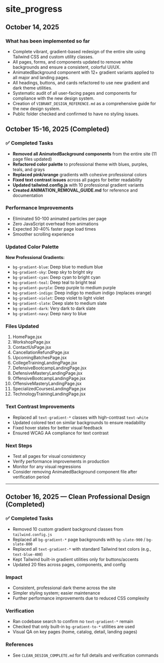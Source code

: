 # site_progress

## October 14, 2025

### What has been implemented so far
- Complete vibrant, gradient-based redesign of the entire site using Tailwind CSS and custom utility classes.
- All pages, forms, and components updated to remove white backgrounds and ensure a consistent, colorful UI/UX.
- AnimatedBackground component with 12+ gradient variants applied to all major and landing pages.
- All headings, buttons, and cards refactored to use new gradient and dark theme utilities.
- Systematic audit of all user-facing pages and components for compliance with the new design system.
- Creation of `VIBRANT_DESIGN_REFERENCE.md` as a comprehensive guide for the new design system.
- Public folder checked and confirmed to have no styling issues.


## October 15-16, 2025 (Completed)

### ✅ Completed Tasks
- **Removed all AnimatedBackground components** from the entire site (11 page files updated)
- **Refactored color palette** to professional theme with blues, purples, teals, and grays
- **Replaced pink/orange** gradients with cohesive professional colors
- **Fixed text contrast issues** across all pages for better readability
- **Updated tailwind.config.js** with 10 professional gradient variants
- **Created ANIMATION_REMOVAL_GUIDE.md** for reference and documentation

### Performance Improvements
- Eliminated 50-100 animated particles per page
- Zero JavaScript overhead from animations
- Expected 30-40% faster page load times
- Smoother scrolling experience

### Updated Color Palette
**New Professional Gradients:**
- `bg-gradient-blue`: Deep blue to medium blue
- `bg-gradient-sky`: Deep sky to bright sky  
- `bg-gradient-cyan`: Deep cyan to bright cyan
- `bg-gradient-teal`: Deep teal to bright teal
- `bg-gradient-purple`: Deep purple to medium purple
- `bg-gradient-indigo`: Deep indigo to medium indigo (replaces orange)
- `bg-gradient-violet`: Deep violet to light violet
- `bg-gradient-slate`: Deep slate to medium slate
- `bg-gradient-dark`: Very dark to dark slate
- `bg-gradient-navy`: Deep navy to blue

### Files Updated
1. HomePage.jsx
2. WorkshopPage.jsx
3. ContactUsPage.jsx
4. CancellationRefundPage.jsx
5. UpcomingBatchesPage.jsx
6. CollegeTrainingLandingPage.jsx
7. DefensiveBootcampLandingPage.jsx
8. DefensiveMasteryLandingPage.jsx
9. OffensiveBootcampLandingPage.jsx
10. OffensiveMasteryLandingPage.jsx
11. SpecializedCoursesLandingPage.jsx
12. TechnologyTrainingLandingPage.jsx

### Text Contrast Improvements
- Replaced all `text-gradient-*` classes with high-contrast `text-white`
- Updated colored text on similar backgrounds to ensure readability
- Fixed hover states for better visual feedback
- Ensured WCAG AA compliance for text contrast

### Next Steps
- Test all pages for visual consistency
- Verify performance improvements in production
- Monitor for any visual regressions
- Consider removing AnimatedBackground component file after verification period

---

## October 16, 2025 — Clean Professional Design (Completed)

### ✅ Completed Tasks
- Removed 10 custom gradient background classes from `tailwind.config.js`
- Replaced all `bg-gradient-*` page backgrounds with `bg-slate-900` / `bg-slate-800`
- Replaced all `text-gradient-*` with standard Tailwind text colors (e.g., `text-blue-400`)
- Kept Tailwind built-in gradient utilities only for buttons/accents
- Updated 20 files across pages, components, and config

### Impact
- Consistent, professional dark theme across the site
- Simpler styling system; easier maintenance
- Further performance improvements due to reduced CSS complexity

### Verification
- Ran codebase search to confirm no `text-gradient-*` remain
- Checked that only built-in `bg-gradient-to-*` utilities are used
- Visual QA on key pages (home, catalog, detail, landing pages)

### References
- See `CLEAN_DESIGN_COMPLETE.md` for full details and verification commands
